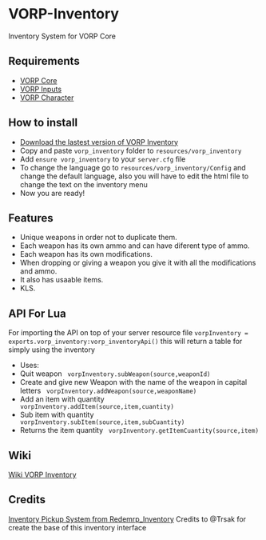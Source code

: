 # VORP-Inventory
Inventory System for VORP Core

## Requirements
- [VORP Core](https://github.com/VORPCORE/VORP-Core/releases)
- [VORP Inputs](https://github.com/VORPCORE/VORP-Inputs/releases)
- [VORP Character](https://github.com/VORPCORE/VORP-Character/releases)

## How to install
* [Download the lastest version of VORP Inventory](https://github.com/VORPCORE/VORP-Inventory/releases)
* Copy and paste ```vorp_inventory``` folder to ```resources/vorp_inventory```
* Add ```ensure vorp_inventory``` to your ```server.cfg``` file
* To change the language go to ```resources/vorp_inventory/Config``` and change the default language, also you will have to edit the html file to change the text on the inventory menu
* Now you are ready!

## Features
* Unique weapons in order not to duplicate them.
* Each weapon has its own ammo and can have diferent type of ammo.
* Each weapon has its own modifications.
* When dropping or giving a weapon you give it with all the modifications and ammo.
* It also has usaable items.
* KLS.

## API For Lua
For importing the API on top of your server resource file
```vorpInventory = exports.vorp_inventory:vorp_inventoryApi()```
this will return a table for simply using the inventory
* Uses:
* Quit weapon
``` vorpInventory.subWeapon(source,weaponId)```
* Create and give new Weapon with the name of the weapon in capital letters
``` vorpInventory.addWeapon(source,weaponName)```
* Add an item with quantity
``` vorpInventory.addItem(source,item,cuantity)```
* Sub item with quantity
``` vorpInventory.subItem(source,item,subCuantity)```
* Returns the item quantity
``` vorpInventory.getItemCuantity(source,item)```

## Wiki
[Wiki VORP Inventory](http://docs.vorpcore.com:3000/vorp-inventory)

## Credits
[Inventory Pickup System from Redemrp_Inventory](https://github.com/RedEM-RP/redemrp_inventory/blob/master/client/main.lua)
Credits to @Trsak for create the base of this inventory interface
